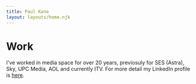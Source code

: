 ```yaml
---
title: Paul Kane
layout: layouts/home.njk
---
```

<h1 class="font-bold text-7xl">Work</h1>
<p class="text-xl mt-4">I've worked in media space for over 20 years, previosuly for SES (Astra), Sky, UPC Media, AOL and currently ITV. For more detail my LinkedIn profile is <a href="https://www.linkedin.com/in/paul-kane-b1162">here</a>.</p>